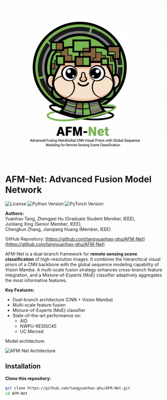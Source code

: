 ![AFM-Net Logo](docs/logo.png)

# AFM-Net: Advanced Fusion Model Network

![License](https://img.shields.io/badge/License-MIT-blue)
![Python Version](https://img.shields.io/badge/Python-3.8%2B-green)
![PyTorch Version](https://img.shields.io/badge/PyTorch-1.12%2B-orange)

**Authors:**  
Yuanhao Tang, Zhengpei Hu (Graduate Student Member, IEEE),  
Junliang Xing (Senior Member, IEEE),  
Chengkun Zhang, Jianqiang Huang (Member, IEEE)  

GitHub Repository: [https://github.com/tangyuanhao-qhu/AFM-Net](https://github.com/tangyuanhao-qhu/AFM-Net)

AFM-Net is a dual-branch framework for **remote sensing scene classification** of high-resolution images. It combines the hierarchical visual priors of a CNN backbone with the global sequence modeling capability of Vision Mamba. A multi-scale fusion strategy enhances cross-branch feature integration, and a Mixture-of-Experts (MoE) classifier adaptively aggregates the most informative features.

**Key Features:**
- Dual-branch architecture (CNN + Vision Mamba)
- Multi-scale feature fusion
- Mixture-of-Experts (MoE) classifier
- State-of-the-art performance on:
  - AID
  - NWPU-RESISC45
  - UC Merced

Model architecture:

![AFM-Net Architecture](docs/AFM-Net_architecture.png)

## Installation

**Clone this repository:**
```bash
git clone https://github.com/tangyuanhao-qhu/AFM-Net.git
cd AFM-Net
